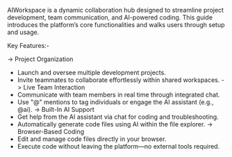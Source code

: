 AIWorkspace is a dynamic collaboration hub designed to streamline project development, team communication, and AI-powered coding. This guide introduces the platform’s core functionalities and walks users through setup and usage.

Key Features:-

-> Project Organization
  - Launch and oversee multiple development projects.
  - Invite teammates to collaborate effortlessly within shared workspaces.
-> Live Team Interaction
  - Communicate with team members in real time through integrated chat.
  - Use "@" mentions to tag individuals or engage the AI assistant (e.g., @ai).
-> Built-In AI Support
  - Get help from the AI assistant via chat for coding and troubleshooting.
  - Automatically generate code files using AI within the file explorer.
-> Browser-Based Coding
  - Edit and manage code files directly in your browser.
  - Execute code without leaving the platform—no external tools required.

